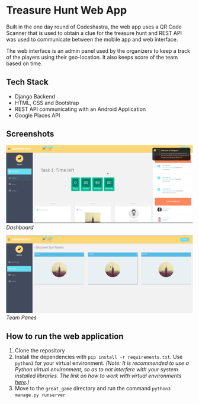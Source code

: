 # Treasure Hunt Web App
Built in the one day round of Codeshastra, the web app uses a QR Code Scanner that is used to obtain a clue for the treasure hunt and REST API was used to communicate between the mobile app and web interface.

The web interface is an admin panel used by the organizers to keep a track of the players using their geo-location. It also keeps score of the team based on time.

## Tech Stack
- Django Backend
- HTML, CSS and Bootstrap
- REST API communicating with an Android Application
- Google Places API

## Screenshots
![Dashboard](img/dashboard.png)
*Dashboard*

![Team Panes](img/teams.png)
*Team Panes*

## How to run the web application
1. Clone the repository
2. Install the dependencies with `pip install -r requirements.txt`. Use `python3` for your virtual environment. *(Note: It is recommended to use a Python virtual environment, so as to not interfere with your system installed libraries. The link on how to work with virtual environments [here](https://python-docs.readthedocs.io/en/latest/).)*
3. Move to the `great_game` directory and run the command `python3 manage.py runserver`
